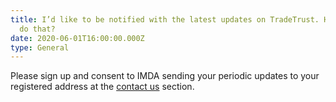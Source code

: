 ```yaml
---
title: I’d like to be notified with the latest updates on TradeTrust. How can I
  do that?
date: 2020-06-01T16:00:00.000Z
type: General
---
```


Please sign up and consent to IMDA sending your periodic updates to your registered address at the [contact us](/contact) section.
